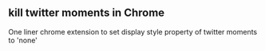 ## kill twitter moments in Chrome

One liner chrome extension to set display style property of twitter moments to 'none'
